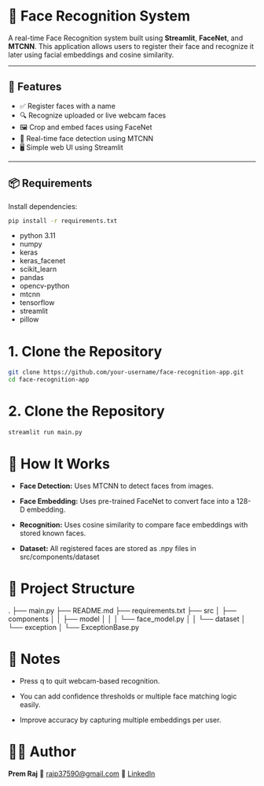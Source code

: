 # 🧠 Face Recognition System

A real-time Face Recognition system built using **Streamlit**, **FaceNet**, and **MTCNN**. This application allows users to register their face and recognize it later using facial embeddings and cosine similarity.

---

## 🚀 Features

- ✅ Register faces with a name
- 🔍 Recognize uploaded or live webcam faces
- 🖼️ Crop and embed faces using FaceNet
- 🎯 Real-time face detection using MTCNN
- 🖥️ Simple web UI using Streamlit

---

## 📦 Requirements

Install dependencies:

```bash
pip install -r requirements.txt
```
- python 3.11
- numpy 
- keras
- keras_facenet
- scikit_learn
- pandas
- opencv-python
- mtcnn
- tensorflow
- streamlit
- pillow

# 1. Clone the Repository
```bash
git clone https://github.com/your-username/face-recognition-app.git
cd face-recognition-app
```

# 2. Clone the Repository
```bash
streamlit run main.py
```

# 🧬 How It Works
- **Face Detection:** Uses MTCNN to detect faces from images.

- **Face Embedding:** Uses pre-trained FaceNet to convert face into a 128-D embedding.

- **Recognition:** Uses cosine similarity to compare face embeddings with stored known faces.

- **Dataset:** All registered faces are stored as .npy files in src/components/dataset

# 📁 Project Structure

.
├── main.py
├── README.md
├── requirements.txt
├── src
│   ├── components
│   │   ├── model
│   │   │   └── face_model.py
│   │   └── dataset
│   └── exception
│       └── ExceptionBase.py


# 📌 Notes
- Press q to quit webcam-based recognition.

- You can add confidence thresholds or multiple face matching logic easily.

- Improve accuracy by capturing multiple embeddings per user.


# 👨‍💻 Author
**Prem Raj**
📧 rajp37590@gmail.com
🔗  [LinkedIn](https://www.linkedin.com/in/prem-raj-sivakumar-998aa628a/)
